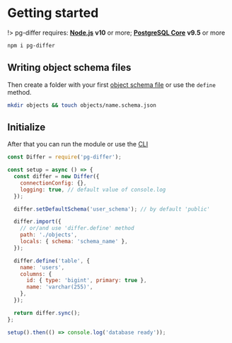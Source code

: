# Getting started

!> pg-differ requires: **[Node.js](https://nodejs.org/)** **v10** or more; **[PostgreSQL Core](https://www.postgresql.org/download/)** **v9.5** or more

```bash
npm i pg-differ
```

## Writing object schema files

Then create a folder with your first [object schema file](objects.md) or use the `define` method.

```bash
mkdir objects && touch objects/name.schema.json
```

## Initialize

After that you can run the module or use the [CLI](cli.md)

```javascript
const Differ = require('pg-differ');

const setup = async () => {
  const differ = new Differ({
    connectionConfig: {},
    logging: true, // default value of console.log
  });

  differ.setDefaultSchema('user_schema'); // by default 'public'

  differ.import({
    // or/and use 'differ.define' method
    path: './objects',
    locals: { schema: 'schema_name' },
  });

  differ.define('table', {
    name: 'users',
    columns: {
      id: { type: 'bigint', primary: true },
      name: 'varchar(255)',
    },
  });

  return differ.sync();
};

setup().then(() => console.log('database ready'));
```
